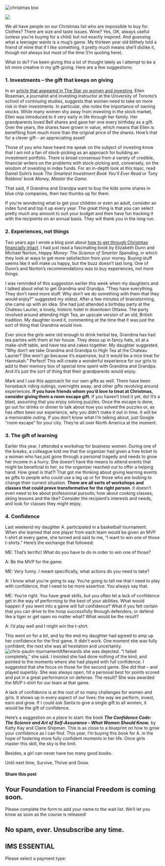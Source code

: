 ![christmas box](https://yourfinanciallaunchpad.com/wp-content/uploads/elementor/thumbs/christmas-box-1186035-640x480-qdc6crp5rpm0nhkoedao3cjvtinp6cfqlffsh68byg.jpg "OLYMPUS DIGITAL CAMERA")

![](http://yflmainprod.wpengine.com/wp-content/uploads/2016/12/christmas-box-1186035-640x480-300x225.jpg)

We all have people on our Christmas list who are impossible to buy for. Clothes? There are size and taste issues. Wine? Yes, OK, always useful (unless you’re buying for a child) but not exactly inspired. And guessing what a teenager wants is a mug’s game. My thirteen year old blithely told a friend of mine that if I like something, it pretty much means she’ll dislike it, though not always but most of the time (I’m quoting here).

What to do? I’ve been giving this a lot of thought lately as I attempt to be a bit more creative in my gift-giving. Here are a few suggestions:

### 1\. Investments – the gift that keeps on giving

In an [article that appeared in The Star on women and investing](https://www.thestar.com/business/personal_finance/2014/03/09/women_need_to_take_more_investment_risk_roseman.html), Ellen Roseman, a journalist and investing instructor at the University of Toronto’s school of continuing studies, suggests that women need to take on more risk in their investments. In particular, she notes the importance of owning stocks. While many women shy away from investing in the stock market, Ellen was introduced to it very early in life through her family. Her grandparents loved Bell shares and gave her one every birthday as a gift. Over the years, the shares have grown in value, which means that Ellen is benefiting from much more than the original price of the shares. How’s that for a clever gift – an appreciating asset!

Those of you who have heard me speak on the subject of investing know that I am not a fan of stock-picking as an approach for building an investment portfolio. There is broad consensus from a variety of credible, financial writers on the problems with stock-picking and, conversely, on the wisdom of investing in index funds. For an in-depth look at this topic, read Daniel Solin’s book *The Smartest Investment Book You’ll Ever Read* or Tony Robbins’ book *Money, Master the Game*.

That said, if Grandma and Grandpa want to buy the kids some shares in blue chip companies, then two thumbs up for them.

If you’re wondering what to get your children or even an adult, consider an index fund and top it up every year. The great thing is that you can select pretty much any amount to suit your budget and then have fun tracking it with the recipients on an annual basis. They will thank you in the long run.

### 2\. Experiences, not things

Two years ago I wrote a blog post about [how to get through Christmas financially intact](https://yflmainprod.wpengine.com/2014/11/how-to-get-through-christmas-financially-intact/). I had just read a fascinating book by Elizabeth Dunn and Michael Norton, *Happy Money: The Science of Smarter Spending,* in which they look at ways to get more satisfaction from your money. Buying stuff seems like it will make us happy, but the buzz doesn’t last long. One of Dunn’s and Norton’s recommendations was to buy experiences, not more things.

I was reminded of this suggestion earlier this week when my daughters and I talked about what to get Grandma and Grandpa. “They have everything. They don’t need more stuff. Why don’t we do something with them that they would enjoy?” suggested my oldest. After a few minutes of brainstorming, she came up with an idea. She had just attended a birthday party at the Chateau Laurier, a lovely, historic hotel in downtown Ottawa. The party revolved around attending High Tea, an upscale version of an old, British tradition. My daughter loved it, commenting at the time that it was just the sort of thing that Grandma would love.

Ever since the girls were old enough to drink herbal tea, Grandma has had tea parties with them at her house. They dress up in fancy hats, sit at a make-shift table, and have tea and cakes together. My daughter suggested, “Why don’t we take Grandma and Grandpa to High Tea at the Chateau Laurier? She won’t go because it’s expensive, but it would be a nice treat for Hannukah.” Perfect! This will create a wonderful experience for our girls to add to their memory box of special time spent with Grandma and Grandpa. And it’s just the sort of thing that their grandparents would enjoy.

Mark and I use this approach for our own gifts as well. There have been horseback riding outings, overnights away, and other gifts revolving around experiences. **If you have friends whom you’d love to treat at Christmas, consider giving them a room escape gift**. If you haven’t tried it yet, do! It’s a blast, assuming that you enjoy solving puzzles. Once the escape is done, go out for drinks or dinner to talk about how you solved the puzzles or, as has often been our experience, why you didn’t make it out in time. It will be a memorable outing. If you don’t know what I’m talking about, just Google “room escape” for your city. They’re all over North America at the moment.

### 3\. The gift of learning

Earlier this year, I attended a workshop for business women. During one of the breaks, a colleague told me that the organizer had given a free ticket to a woman who has just gone through a personal tragedy and needs to grow her income in a hurry. She doesn’t have the means to attend events that might be beneficial to her, so the organizer reached out to offer a helping hand. How great is that?! That got me thinking about giving learning events as gifts to people who could use a leg up or for those who are looking to change their current situation. **There are all sorts of workshops and classes that could prove transformative for the right person**. It doesn’t even need to be about professional pursuits; how about cooking classes, skiing lessons and the like? Consider the recipient’s interests and needs, and look for classes they might enjoy.

### 4\. Confidence

Last weekend my daughter A. participated in a basketball tournament. When she learned that one player from each team would be given an MVP t-shirt at every game, she turned and said to me, “I want to win one of those t-shirts.” Here’s the exchange that followed:

ME: That’s terrific! What do you have to do in order to win one of those?

A: Be the MVP for the game.

ME: Very funny. I meant specifically, what actions do you need to take?

A: I know what you’re going to say. You’re going to tell me that I need to play with confidence, that I need to be more assertive. You always say that.

ME: You’re right. You have great skills, but you often let a lack of confidence get in the way of performing to the best of your abilities. What would happen if you went into a game will full confidence? What if you felt certain that you can drive to the hoop successfully through defenders, or defend like a tiger or get open no matter what? What would be the result?

A: I’d play well and I might win the t-shirt.

This went on for a bit, and by the end my daughter had agreed to amp up her confidence for the first game. It didn’t work. One moment she was fully confident, the next she was all hesitation and uncertainty. ![chris-paulin-tournament](http://yflmainprod.wpengine.com/wp-content/uploads/2016/12/Chris-Paulin-tournament-187x300.jpg)Afterwards she was dejected. “I failed completely,” she said. I insisted she had done nothing of the kind, and pointed to the moments where she had played with full confidence. I suggested that she focus on those for the second game. She did that – and played superbly. She was always open, hit a personal best for points scored and put in a great performance on defense. The result? She was awarded the MVP t-shirt for our team at that game.

A lack of confidence is at the root of so many challenges for women and girls. It shows up in every aspect of our lives: the way we perform, invest, earn and grow. If I could ask Santa to give a single gift to all women, it would be the gift of confidence.

Here’s a suggestion on a place to start: the book ***The Confidence Code: The Science and Art of Self-Assurance – What Women Should Know**,* by Katty Kay and Claire Shipman. This is as close to a blueprint on how to grow your confidence as I can find. This year, I’m buying this book for A. in the hope of fostering more fully confident moments in her life. Once girls master this skill, the sky is the limit.

Besides, a girl can never have too many good books.

Until next time, Survive, Thrive and Grow.

#### Share this post

## Your Foundation to Financial Freedom is coming soon.

Please complete the form to add your name to the wait list. We’ll let you know as soon as the course is released!

## No spam, ever. Unsubscribe any time.

## IMS ESSENTIAL

Please select a payment type: